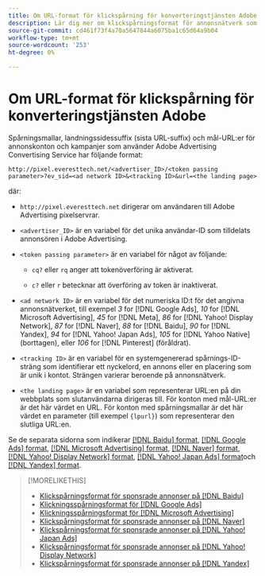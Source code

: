 ```yaml
---
title: Om URL-format för klickspårning för konverteringstjänsten Adobe
description: Lär dig mer om klickspårningsformat för annonsnätverk som stöds.
source-git-commit: cd461f73f4a70a5647844a6075ba1c65d64a9b04
workflow-type: tm+mt
source-wordcount: '253'
ht-degree: 0%

---
```


# Om URL-format för klickspårning för konverteringstjänsten Adobe

Spårningsmallar, landningssidessuffix (sista URL-suffix) och mål-URL:er för annonskonton och kampanjer som använder Adobe Advertising Convertising Service har följande format:

`http://pixel.everesttech.net/<advertiser_ID>/<token passing parameter>?ev_sid=<ad network ID>&<tracking ID>&url=<the landing page>`

där:

* `http://pixel.everesttech.net` dirigerar om användaren till Adobe Advertising pixelservrar.

* `<advertiser_ID>` är en variabel för det unika användar-ID som tilldelats annonsören i Adobe Advertising.

* `<token passing parameter>` är en variabel för något av följande:

   * `cq?` eller `rq` anger att tokenöverföring är aktiverat.

   * `c?` eller `r` betecknar att överföring av token är inaktiverat.

* `<ad network ID>` är en variabel för det numeriska ID:t för det angivna annonsnätverket, till exempel *3* for [!DNL Google Ads], *10* for [!DNL Microsoft Advertising], *45* for [!DNL Meta], *86* for [!DNL Yahoo! Display Network], *87* for [!DNL Naver], *88* for [!DNL Baidu], *90* for [!DNL Yandex], *94* for [!DNL Yahoo! Japan Ads], *105* for [!DNL Yahoo Native] (borttagen), eller *106* for [!DNL Pinterest] (föråldrat).

* `<tracking ID>` är en variabel för en systemgenererad spårnings-ID-sträng som identifierar ett nyckelord, en annons eller en placering som är unik i kontot. Strängen varierar beroende på annonsnätverk.

* `<the landing page>` är en variabel som representerar URL:en på din webbplats som slutanvändarna dirigeras till. För konton med mål-URL:er är det här värdet en URL. För konton med spårningsmallar är det här värdet en parameter (till exempel `{lpurl}`) som representerar den slutliga URL:en.

Se de separata sidorna som indikerar [[!DNL Baidu] format](formats-click-tracking-baidu.md), [[!DNL Google Ads] format](formats-click-tracking-google.md), [[!DNL Microsoft Advertising] format](formats-click-tracking-microsoft.md), [[!DNL Naver] format](formats-click-tracking-naver.md), [[!DNL Yahoo! Display Network] format](formats-click-tracking-yahoo-display-network.md), [[!DNL Yahoo! Japan Ads] format](formats-click-tracking-yahoo-japan.md)och [[!DNL Yandex] format](formats-click-tracking-yandex.md).

>[!MORELIKETHIS]
>
>* [Klickspårningsformat för sponsrade annonser på [!DNL Baidu]](formats-click-tracking-baidu.md)
>* [Klickningsspårningsformat för [!DNL Google Ads]](formats-click-tracking-google.md)
>* [Klickningsspårningsformat för [!DNL Microsoft Advertising]](formats-click-tracking-microsoft.md)
>* [Klickspårningsformat för sponsrade annonser på [!DNL Naver]](formats-click-tracking-naver.md)
>* [Klickspårningsformat för sponsrade annonser på [!DNL Yahoo! Japan Ads]](formats-click-tracking-yahoo-japan.md)
>* [Klickspårningsformat för sponsrade annonser på [!DNL Yahoo! Display Network]](formats-click-tracking-yahoo-display-network.md)
>* [Klickspårningsformat för sponsrade annonser på [!DNL Yandex]](formats-click-tracking-yandex.md)

